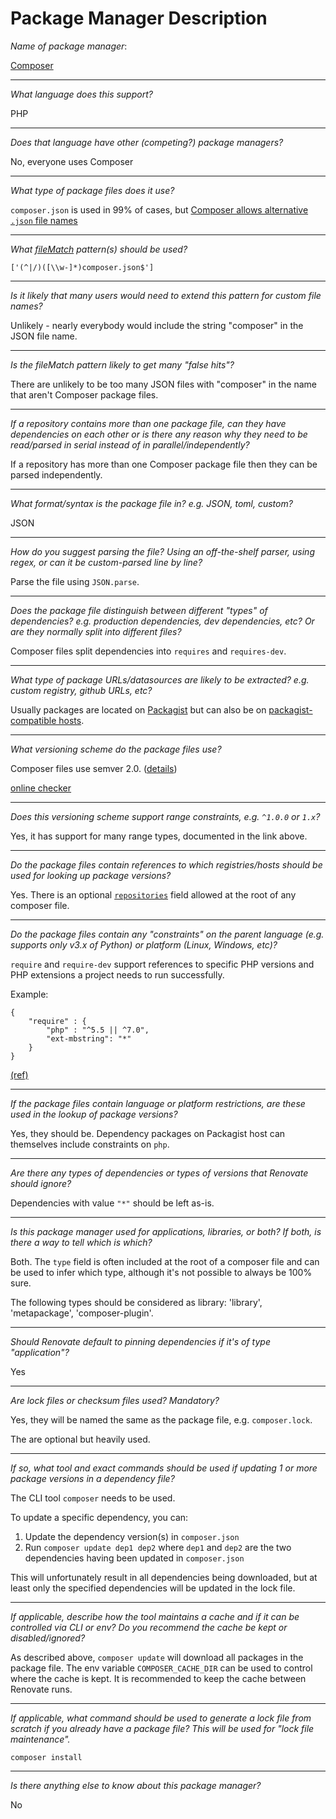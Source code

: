 # Package Manager Description

*Name of package manager*: 

[Composer](https://getcomposer.org/)

---

*What language does this support?* 

PHP

---

*Does that language have other (competing?) package managers?* 

No, everyone uses Composer

---

*What type of package files does it use?* 

`composer.json` is used in 99% of cases, but [Composer allows alternative `.json` file names](https://getcomposer.org/doc/03-cli.md#composer)

---

*What [fileMatch](https://renovatebot.com/docs/configuration-options/#filematch) pattern(s) should be used?* 

`['(^|/)([\\w-]*)composer.json$']`

---

*Is it likely that many users would need to extend this pattern for custom file names?*

Unlikely - nearly everybody would include the string "composer" in the JSON file name.

---

*Is the fileMatch pattern likely to get many "false hits"?*

There are unlikely to be too many JSON files with "composer" in the name that aren't Composer package files.

---

*If a repository contains more than one package file, can they have dependencies on each other or is there any reason why they need to be read/parsed in serial instead of in parallel/independently?*

If a repository has more than one Composer package file then they can be parsed independently.

---

*What format/syntax is the package file in? e.g. JSON, toml, custom?*

JSON

---

*How do you suggest parsing the file? Using an off-the-shelf parser, using regex, or can it be custom-parsed line by line?*

Parse the file using `JSON.parse`.

---

*Does the package file distinguish between different "types" of dependencies? e.g. production dependencies, dev dependencies, etc? Or are they normally split into different files?*

Composer files split dependencies into `requires` and `requires-dev`.

---

*What type of package URLs/datasources are likely to be extracted? e.g. custom registry, github URLs, etc?*

Usually packages are located on [Packagist](https://packagist.org) but can also be on [packagist-compatible hosts](https://getcomposer.org/doc/05-repositories.md#hosting-your-own).

---

*What versioning scheme do the package files use?*

Composer files use semver 2.0. ([details](https://getcomposer.org/doc/articles/versions.md))

[online checker](https://semver.mwl.be)

---

*Does this versioning scheme support range constraints, e.g. `^1.0.0` or `1.x`?*

Yes, it has support for many range types, documented in the link above.

---

*Do the package files contain references to which registries/hosts should be used for looking up package versions?*

Yes. There is an optional [`repositories`](https://getcomposer.org/doc/05-repositories.md#repository) field allowed at the root of any composer file.

---

*Do the package files contain any "constraints" on the parent language (e.g. supports only v3.x of Python) or platform (Linux, Windows, etc)?*

`require` and `require-dev` support references to specific PHP versions and PHP extensions a project needs to run successfully.

Example:

```
{
    "require" : {
        "php" : "^5.5 || ^7.0",
        "ext-mbstring": "*"
    }
}
```

[(ref)](https://getcomposer.org/doc/04-schema.md#package-links)

---

*If the package files contain language or platform restrictions, are these used in the lookup of package versions?*

Yes, they should be. Dependency packages on Packagist host can themselves include constraints on `php`.

---

*Are there any types of dependencies or types of versions that Renovate should ignore?*

Dependencies with value `"*"` should be left as-is.

---

*Is this package manager used for applications, libraries, or both? If both, is there a way to tell which is which?*

Both. The `type` field is often included at the root of a composer file and can be used to infer which type, although it's not possible to always be 100% sure.

The following types should be considered as library: 'library', 'metapackage', 'composer-plugin'.

---

*Should Renovate default to pinning dependencies if it's of type "application"?*

Yes

---

*Are lock files or checksum files used? Mandatory?*

Yes, they will be named the same as the package file, e.g. `composer.lock`.

The are optional but heavily used.

---

*If so, what tool and exact commands should be used if updating 1 or more package versions in a dependency file?*

The CLI tool `composer` needs to be used.

To update a specific dependency, you can:

1. Update the dependency version(s) in `composer.json`
2. Run `composer update dep1 dep2` where `dep1` and `dep2` are the two dependencies having been updated in `composer.json`

This will unfortunately result in all dependencies being downloaded, but at least only the specified dependencies will be updated in the lock file.

---

*If applicable, describe how the tool maintains a cache and if it can be controlled via CLI or env? Do you recommend the cache be kept or disabled/ignored?*

As described above, `composer update` will download all packages in the package file. The env variable `COMPOSER_CACHE_DIR` can be used to control where the cache is kept. It is recommended to keep the cache between Renovate runs.

---

*If applicable, what command should be used to generate a lock file from scratch if you already have a package file? This will be used for "lock file maintenance".*

`composer install`

---

*Is there anything else to know about this package manager?*

No
